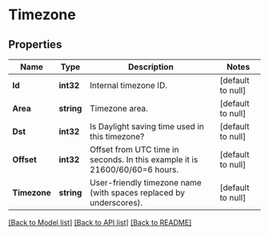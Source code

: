 # Timezone

## Properties
Name | Type | Description | Notes
------------ | ------------- | ------------- | -------------
**Id** | **int32** | Internal timezone ID. | [default to null]
**Area** | **string** | Timezone area. | [default to null]
**Dst** | **int32** | Is Daylight saving time used in this timezone? | [default to null]
**Offset** | **int32** | Offset from UTC time in seconds. In this example it is 21600/60/60&#x3D;6 hours. | [default to null]
**Timezone** | **string** | User-friendly timezone name (with spaces replaced by underscores). | [default to null]

[[Back to Model list]](../README.md#documentation-for-models) [[Back to API list]](../README.md#documentation-for-api-endpoints) [[Back to README]](../README.md)


